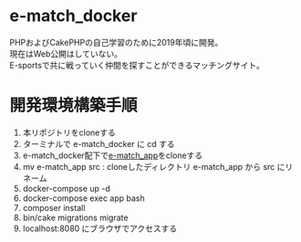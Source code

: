 # e-match_docker

PHPおよびCakePHPの自己学習のために2019年頃に開発。<br />
現在はWeb公開はしていない。<br />
E-sportsで共に戦っていく仲間を探すことができるマッチングサイト。<br />

# 開発環境構築手順

1. 本リポジトリをcloneする
1. ターミナルで e-match_docker に cd する
1. e-match_docker配下で[e-match_app](https://github.com/koichirokudo/e-match_app)をcloneする
1. mv e-match_app src : cloneしたディレクトリ e-match_app から src にリネーム
1. docker-compose up -d
1. docker-compose exec app bash
1. composer install
1. bin/cake migrations migrate
1. localhost:8080 にブラウザでアクセスする